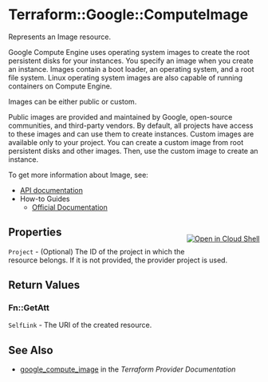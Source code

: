 # Terraform::Google::ComputeImage

Represents an Image resource.

Google Compute Engine uses operating system images to create the root
persistent disks for your instances. You specify an image when you create
an instance. Images contain a boot loader, an operating system, and a
root file system. Linux operating system images are also capable of
running containers on Compute Engine.

Images can be either public or custom.

Public images are provided and maintained by Google, open-source
communities, and third-party vendors. By default, all projects have
access to these images and can use them to create instances.  Custom
images are available only to your project. You can create a custom image
from root persistent disks and other images. Then, use the custom image
to create an instance.


To get more information about Image, see:

* [API documentation](https://cloud.google.com/compute/docs/reference/latest/images)
* How-to Guides
    * [Official Documentation](https://cloud.google.com/compute/docs/images)

<div class = "oics-button" style="float: right; margin: 0 0 -15px">
  <a href="https://console.cloud.google.com/cloudshell/open?cloudshell_git_repo=https%3A%2F%2Fgithub.com%2Fterraform-google-modules%2Fdocs-examples.git&cloudshell_working_dir=image_basic&cloudshell_image=gcr.io%2Fgraphite-cloud-shell-images%2Fterraform%3Alatest&open_in_editor=main.tf&cloudshell_print=.%2Fmotd&cloudshell_tutorial=.%2Ftutorial.md" target="_blank">
    <img alt="Open in Cloud Shell" src="//gstatic.com/cloudssh/images/open-btn.svg" style="max-height: 44px; margin: 32px auto; max-width: 100%;">
  </a>
</div>

## Properties

`Project` - (Optional) The ID of the project in which the resource belongs.
If it is not provided, the provider project is used.


## Return Values

### Fn::GetAtt

`SelfLink` - The URI of the created resource.

## See Also

* [google_compute_image](https://www.terraform.io/docs/providers/google/r/compute_image.html) in the _Terraform Provider Documentation_